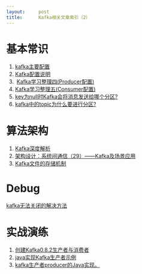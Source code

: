 ```yaml
---
layout:     post
title:      Kafka相关文章索引（2）
---
```

<div id="article_content" class="article_content clearfix csdn-tracking-statistics" data-pid="blog" data-mod="popu_307" data-dsm="post">
								            <div id="content_views" class="markdown_views prism-atom-one-dark">
							<!-- flowchart 箭头图标 勿删 -->
							<svg xmlns="http://www.w3.org/2000/svg" style="display: none;"><path stroke-linecap="round" d="M5,0 0,2.5 5,5z" id="raphael-marker-block" style="-webkit-tap-highlight-color: rgba(0, 0, 0, 0);"></path></svg>
							<h1 id="基本常识">基本常识</h1>

<ol>
<li><a href="http://www.cnblogs.com/yinchengzhe/p/5111635.html" rel="nofollow" target="_blank">kafka主要配置</a></li>
<li><a href="http://www.cnblogs.com/rilley/p/5391268.html" rel="nofollow" target="_blank">Kafka配置说明</a></li>
<li> <a href="http://blog.csdn.net/louisliaoxh/article/details/51516077" rel="nofollow" target="_blank">Kafka学习整理四(Producer配置)</a></li>
<li><a href="http://blog.csdn.net/louisliaoxh/article/details/51516070" rel="nofollow" target="_blank">Kafka学习整理五(Consumer配置)</a></li>
<li><a href="http://colobu.com/2015/01/22/which-kafka-partition-will-keyedMessages-be-sent-to-if-key-is-null/" rel="nofollow" target="_blank">key为null时Kafka会将消息发送给哪个分区?</a></li>
<li><a href="https://www.zhihu.com/question/28925721/answer/43648910" rel="nofollow" target="_blank">kafka中的topic为什么要进行分区?</a></li>
</ol>



<h1 id="算法架构">算法架构</h1>

<ol>
<li><a href="http://www.jasongj.com/2015/01/02/Kafka%E6%B7%B1%E5%BA%A6%E8%A7%A3%E6%9E%90/" rel="nofollow" target="_blank">Kafka深度解析</a></li>
<li><a href="http://www.mamicode.com/info-detail-1319498.html" rel="nofollow" target="_blank">架构设计：系统间通信（29）——Kafka及场景应用</a></li>
<li><a href="http://www.cnblogs.com/jun1019/p/6256514.html" rel="nofollow" target="_blank">Kafka文件的存储机制</a></li>
</ol>



<h1 id="debug">Debug</h1>

<p><a href="http://blog.csdn.net/csfreebird/article/details/48693075" rel="nofollow" target="_blank">kafka无法关闭的解决方法</a></p>



<h1 id="实战演练">实战演练</h1>

<ol>
<li><a href="http://blog.csdn.net/suzhi921/article/details/51697998" rel="nofollow" target="_blank">创建Kafka0.8.2生产者与消费者</a></li>
<li><a href="http://www.cnblogs.com/lishouguang/p/4560559.html" rel="nofollow" target="_blank">java实现Kafka生产者示例</a></li>
<li><a href="http://blog.csdn.net/ch717828/article/details/50818261" rel="nofollow" target="_blank">kafka生产者producer的Java实现。</a></li>
</ol>            </div>
						<link href="https://csdnimg.cn/release/phoenix/mdeditor/markdown_views-9e5741c4b9.css" rel="stylesheet">
                </div>